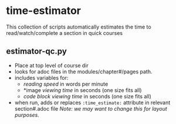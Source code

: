 # time-estimator
This collection of scripts automatically estimates the time to read/watch/complete a section in quick courses

## estimator-qc.py
- Place at top level of course dir
- looks for adoc files in the modules/chapter#/pages path.
- includes variables for:
  - *reading speed* in words per minute
  - *image *viewing time* in seconds (one size fits all)
  - *code block viewing time* in seconds (one size fits all)
- when run, adds or replaces `:time_estimate:` attribute in relevant section#.adoc file *Note: we may want to change this for layout purposes.*
